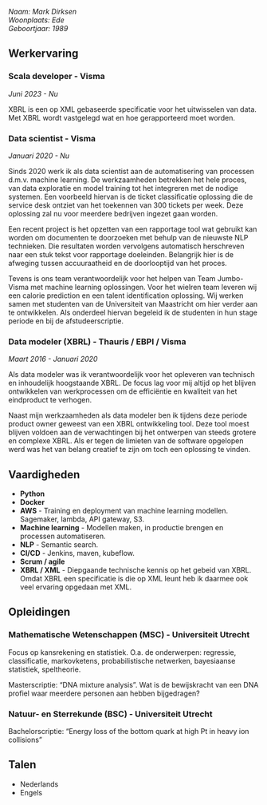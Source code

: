 _Naam: Mark Dirksen  
Woonplaats: Ede  
Geboortjaar: 1989_  

## Werkervaring
### Scala developer - Visma  
_Juni 2023 - Nu_

XBRL is een op XML gebaseerde specificatie voor het uitwisselen van data. Met XBRL wordt vastgelegd wat en hoe gerapporteerd moet worden. 

### Data scientist - Visma  
_Januari 2020 - Nu_

Sinds 2020 werk ik als data scientist aan de automatisering van processen d.m.v. machine learning. De werkzaamheden betrekken het hele proces, van data exploratie en model training tot het integreren met de nodige systemen. Een voorbeeld hiervan is de ticket classificatie oplossing die de service desk ontziet van het toekennen van 300 tickets per week. Deze oplossing zal nu voor meerdere bedrijven ingezet gaan worden.  

Een recent project is het opzetten van een rapportage tool wat gebruikt kan worden om documenten te doorzoeken met behulp van de nieuwste NLP technieken. Die resultaten worden vervolgens automatisch herschreven naar een stuk tekst voor rapportage doeleinden. Belangrijk hier is de afweging tussen accuuraatheid en de doorlooptijd van het proces. 

Tevens is ons team verantwoordelijk voor het helpen van Team Jumbo-Visma met machine learning oplossingen. Voor het wielren team leveren wij een calorie prediction en een talent identification oplossing. Wij werken samen met studenten van de Universiteit van Maastricht om hier verder aan te ontwikkelen. Als onderdeel hiervan begeleid ik de studenten in hun stage periode en bij de afstudeerscriptie. 

### Data modeler (XBRL) - Thauris / EBPI / Visma  
_Maart 2016 - Januari 2020_

Als data modeler was ik verantwoordelijk voor het opleveren van technisch en inhoudelijk hoogstaande XBRL. De focus lag voor mij altijd op het blijven ontwikkelen van werkprocessen om de efficiëntie en kwaliteit van het eindproduct te verhogen.

Naast mijn werkzaamheden als data modeler ben ik tijdens deze periode product owner geweest van een XBRL ontwikkeling tool. Deze tool moest blijven voldoen aan de verwachtingen bij het ontwerpen van steeds grotere en complexe XBRL. Als er tegen de limieten van de software opgelopen werd was het van belang creatief te zijn om toch een oplossing te vinden.

## Vaardigheden
- **Python**  
- **Docker**  
- **AWS** - Training en deployment van machine learning modellen. Sagemaker, lambda, API gateway, S3.
- **Machine learning** - Modellen maken, in productie brengen en processen automatiseren.
- **NLP** - Semantic search.
- **CI/CD** - Jenkins, maven, kubeflow. 
- **Scrum / agile**  
- **XBRL / XML** - Diepgaande technische kennis op het gebeid van XBRL. Omdat XBRL een specificatie is die op XML leunt heb ik daarmee ook veel ervaring opgedaan met XML. 

## Opleidingen
### Mathematische Wetenschappen (MSC) - Universiteit Utrecht
Focus op kansrekening en statistiek. O.a. de onderwerpen: regressie, classificatie, markovketens, probabilistische netwerken, bayesiaanse statistiek, speltheorie.  

Masterscriptie: “DNA mixture analysis”. Wat is de bewijskracht van een DNA profiel waar meerdere personen aan hebben bijgedragen?

### Natuur- en Sterrekunde (BSC) - Universiteit Utrecht
Bachelorscriptie: “Energy loss of the bottom quark at high Pt in heavy ion collisions” 

## Talen
- Nederlands  
- Engels  
